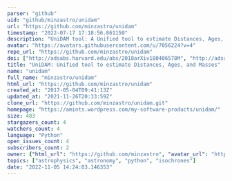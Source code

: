 ```yaml
---
parser: "github"
uid: "github/minzastro/unidam"
url: "https://github.com/minzastro/unidam"
timestamp: "2022-07-17 17:18:56.861150"
description: "UniDAM tool: A Unified tool to estimate Distances, Ages, and Masses of stars from spectrophotometric, astrometric (Gaia) and asteroseismic data"
avatar: "https://avatars.githubusercontent.com/u/7056224?v=4"
repo_url: "https://github.com/minzastro/unidam"
doi: ["http://adsabs.harvard.edu/abs/2018arXiv180406578M", "http://adsabs.harvard.edu/abs/2017A%26A...604A.108M", "https://ui.adsabs.harvard.edu/abs/2018ascl.soft04022M/abstract"]
title: "UniDAM: Unified tool to estimate Distances, Ages, and Masses"
name: "unidam"
full_name: "minzastro/unidam"
html_url: "https://github.com/minzastro/unidam"
created_at: "2017-05-04T09:41:13Z"
updated_at: "2021-11-26T20:33:59Z"
clone_url: "https://github.com/minzastro/unidam.git"
homepage: "https://amints.wordpress.com/my-software-products/unidam/"
size: 483
stargazers_count: 4
watchers_count: 4
language: "Python"
open_issues_count: 4
subscribers_count: 2
owner: {"html_url": "https://github.com/minzastro", "avatar_url": "https://avatars.githubusercontent.com/u/7056224?v=4", "login": "minzastro", "type": "User"}
topics: ["astrophysics", "astronomy", "python", "isochrones"]
date: "2022-11-05 14:24:03.146353"
---
```

